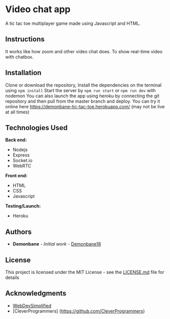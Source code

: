 # Video chat app
A tic tac toe multiplayer game made using Javascript and HTML. 

## Instructions
It works like how zoom and other video chat does. To show real-time video with chatbox.

## Installation

Clone or download the repository, Install the dependencies on the terminal using
```npm install```
Start the server by 
```npm run start``` or ```npm run dev``` with nodemon
You can also launch the app using heroku by connecting the git repository and then pull from the master branch and deploy.
You can try it online here https://demonbane-tic-tac-toe.herokuapp.com/ (may not be live at all times)
## Technologies Used

**Back end:**

* Nodejs
* Express
* Socket.io
* WebRTC

**Front end:**

* HTML
* CSS
* Javascript

**Testing/Launch:**

* Heroku


## Authors

* **Demonbane** - *Initial work* - [Demonbane18](https://github.com/Demonbane18)

## License

This project is licensed under the MIT License - see the [LICENSE.md](LICENSE.md) file for details

## Acknowledgments

* [WebDevSimplified](https://github.com/WebDevSimplified)
* [CleverProgrammers] (https://github.com/CleverProgrammers)